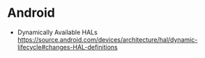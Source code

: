 
# Android
- Dynamically Available HALs
https://source.android.com/devices/architecture/hal/dynamic-lifecycle#changes-HAL-definitions